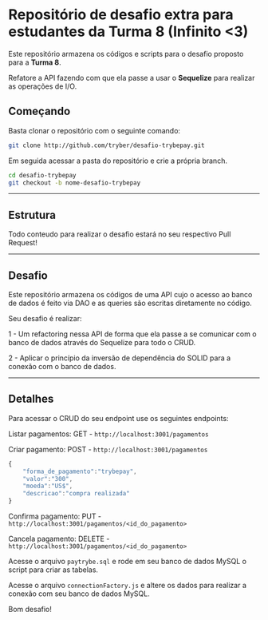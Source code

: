# Repositório de desafio extra para estudantes da Turma 8 (Infinito <3)

Este repositório armazena os códigos e scripts para o desafio proposto para a **Turma 8**.

Refatore a API fazendo com que ela passe a usar o **Sequelize** para realizar as operações de I/O.

## Começando

Basta clonar o repositório com o seguinte comando:

```sh
git clone http://github.com/tryber/desafio-trybepay.git
```

Em seguida acessar a pasta do repositório e crie a própria branch.

```sh
cd desafio-trybepay
git checkout -b nome-desafio-trybepay
```
---

## Estrutura

Todo conteudo para realizar o desafio estará no seu respectivo Pull Request!

---

## Desafio

Este repositório armazena os códigos de uma API cujo o acesso ao banco de dados é feito via DAO e as queries são escritas diretamente no código.

Seu desafio é realizar:

1 - Um refactoring nessa API de forma que ela passe a se comunicar com o banco de dados através do Sequelize para todo o CRUD.

2 - Aplicar o princípio da inversão de dependência do SOLID para a conexão com o banco de dados.

---

## Detalhes

Para acessar o CRUD do seu endpoint use os seguintes endpoints:

Listar pagamentos: GET - `http://localhost:3001/pagamentos`

Criar pagamento: POST - `http://localhost:3001/pagamentos`

```javascript
{
	"forma_de_pagamento":"trybepay",
	"valor":"300",
	"moeda":"US$",
	"descricao":"compra realizada"
}
```

Confirma pagamento: PUT - `http://localhost:3001/pagamentos/<id_do_pagamento>`

Cancela pagamento: DELETE - `http://localhost:3001/pagamentos/<id_do_pagamento>`

Acesse o arquivo `paytrybe.sql` e rode em seu banco de dados MySQL o script para criar as tabelas.

Acesse o arquivo `connectionFactory.js` e altere os dados para realizar a conexão com seu banco de dados MySQL. 

Bom desafio!
